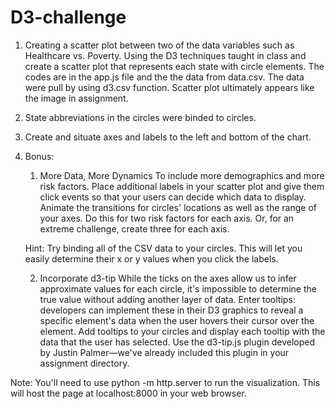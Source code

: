 # D3-challenge

1. Creating a scatter plot between two of the data variables such as Healthcare vs. Poverty.
Using the D3 techniques taught in class and create a scatter plot that represents each state with circle elements. The codes are in the app.js file and the the data from data.csv.  The data were pull by using d3.csv function.  Scatter plot ultimately appears like the image in assignment.


2. State abbreviations in the circles were binded to circles.


3. Create and situate axes and labels to the left and bottom of the chart.

4. Bonus:
	1. More Data, More Dynamics
	To include more demographics and more risk factors. Place additional labels in your scatter plot and 		give them click events so that your users can decide which data to display. Animate the transitions for 	circles' locations as well as the range of your axes. Do this for two risk factors for each axis. Or, for 	an extreme challenge, create three for each axis.

	Hint: Try binding all of the CSV data to your circles. This will let you easily determine their x or y 	values when you click the labels.


	2. Incorporate d3-tip
	While the ticks on the axes allow us to infer approximate values for each circle, it's impossible to 	determine the true value without adding another layer of data. Enter tooltips: developers can implement 	these in their D3 graphics to reveal a specific element's data when the user hovers their cursor over the 	element. Add tooltips to your circles and display each tooltip with the data that the user has selected. 	Use the d3-tip.js plugin developed by Justin Palmer—we've already included this plugin in your assignment 	directory.



Note: You'll need to use python -m http.server to run the visualization. This will host the page at localhost:8000 in your web browser.